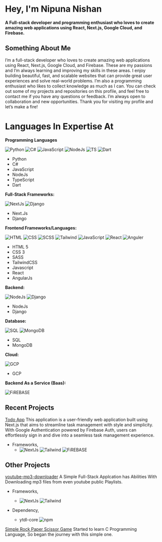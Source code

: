 # Hey, I'm Nipuna Nishan


**A Full-stack developer and programming enthusiast who loves to create amazing web applications using React, Next.js, Google Cloud, and Firebase.**


## Something About Me
I’m a full-stack developer who loves to create amazing web applications using React, Next.js, Google Cloud, and Firebase. These are my passions and I’m always learning and improving my skills in these areas. I enjoy building beautiful, fast, and scalable websites that can provide great user experiences and solve real-world problems. I’m also a programming enthusiast who likes to collect knowledge as much as I can. You can check out some of my projects and repositories on this profile, and feel free to contact me if you have any questions or feedback. I’m always open to collaboration and new opportunities. Thank you for visiting my profile and let’s make a fire!

# Languages In Expertise At

**Programming Languages**

![Python](https://img.shields.io/badge/Python-3776AB?style=for-the-badge&logo=python&logoColor=white&color=3776AB)
![C#](https://img.shields.io/badge/C%23-239120?style=for-the-badge&logo=c-sharp&logoColor=white&color=512BD4)
![JavaScript](https://img.shields.io/badge/JavaScript-F7DF1E?style=for-the-badge&logo=javascript&logoColor=black)
![NodeJs](https://img.shields.io/badge/NodeJs-18?style=for-the-badge&logo=nodedotjs&logoColor=white&color=339933)
![TS](https://img.shields.io/badge/typscript-node?style=for-the-badge&logo=typescript&logoColor=white&color=3178C6)
![Dart](https://img.shields.io/badge/dart-android?style=for-the-badge&logo=dart&logoColor=white&color=0175C2)


- Python
- C#
- JavaScript
- NodeJs
- TypeScript
- Dart





**Full-Stack Frameworks:** 

![NextJs](https://img.shields.io/badge/Next-js?style=for-the-badge&logo=next.js&logoColor=white&color=000000)
![Django](https://img.shields.io/badge/Django-092E20?style=for-the-badge&logo=django&logoColor=white)

- Next.Js
- Django


**Frontend Frameworks/Languages:** 

![HTML](https://img.shields.io/badge/HTML5-E34F26?style=for-the-badge&logo=html5&logoColor=white) 
![CSS](https://img.shields.io/badge/CSS3-1572B6?style=for-the-badge&logo=css3&logoColor=white)
![SCSS](https://img.shields.io/badge/Sass-css?style=for-the-badge&logo=sass&logoColor=white&color=CC6699) 
![Tailwind](https://img.shields.io/badge/tailwindcss-157260?style=for-the-badge&logo=tailwindcss&logoColor=white&color=06B6D4)
![JavaScript](https://img.shields.io/badge/JavaScript-F7DF1E?style=for-the-badge&logo=javascript&logoColor=black) 
![React](https://img.shields.io/badge/react-157260?style=for-the-badge&logo=react&logoColor=black&color=61DAFB) 
![Anguler](https://img.shields.io/badge/angular-js?style=for-the-badge&logo=angular&logoColor=white&color=DD0031)

- HTML 5
- CSS 3 
- SASS
- TailwindCSS
- Javascript
- React
- AngularJs

**Backend:** 

![NodeJs](https://img.shields.io/badge/NodeJs-18?style=for-the-badge&logo=nodedotjs&logoColor=white&color=339933)
![Django](https://img.shields.io/badge/Django-092E20?style=for-the-badge&logo=django&logoColor=white)

- NodeJs
- Django



**Database:** 

![SQL](https://img.shields.io/badge/SQL-4479A1?style=for-the-badge&logo=sql&logoColor=white) 
![MongoDB](https://img.shields.io/badge/MongoDB-47A248?style=for-the-badge&logo=mongodb&logoColor=white)

- SQL
- MongoDB


**Cloud:** 

![GCP](https://img.shields.io/badge/googlecloud-google?style=for-the-badge&logo=googlecloud&logoColor=white&color=4285F4)

- GCP

**Backend As a Service (Baas):**

![FiREBASE](https://img.shields.io/badge/firebase-098?style=for-the-badge&logo=firebase&logoColor=black&color=FFCA28)


## Recent Projects

[Todo App](https://github.com/nishansanjuka/todos-firebase.git)
This application is a user-friendly web application built using Next.js that aims to streamline task management with style and simplicity. With Google Authentication powered by Firebase Auth, users can effortlessly sign in and dive into a seamless task management experience.

- Frameworks,
    - ![NextJs](https://img.shields.io/badge/Next-js?style=for-the-badge&logo=next.js&logoColor=white&color=000000)
    ![Tailwind](https://img.shields.io/badge/tailwindcss-157260?style=for-the-badge&logo=tailwindcss&logoColor=white&color=06B6D4)
    ![FiREBASE](https://img.shields.io/badge/firebase-098?style=for-the-badge&logo=firebase&logoColor=black&color=FFCA28)



## Other Projects 

[youtube-mp3-downloader](https://github.com/nishansanjuka/YOUTUBE-CLIENT.git) A Simple Full-Stack Applcation has Abilities With Downloading mp3 files from even youtube public Playlists.

- Frameworks,
    - ![NextJs](https://img.shields.io/badge/Next-js?style=for-the-badge&logo=next.js&logoColor=white&color=000000)
    ![Tailwind](https://img.shields.io/badge/tailwindcss-157260?style=for-the-badge&logo=tailwindcss&logoColor=white&color=06B6D4)

- Dependency,
    - ytdl-core ![npm](https://img.shields.io/npm/v/ytdl-core)


[Simple Rock Paper Scissor Game](https://github.com/nishansanjuka/rock_paper_scissor.git) Started to learn C Programming Language, So began the journey with this simple one.

